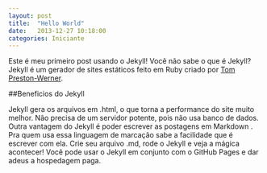 ```yaml
---
layout: post
title:  "Hello World"
date:   2013-12-27 10:18:00
categories: Iniciante
---
```


Este é meu primeiro post usando o Jekyll!
Você não sabe o que é Jekyll? 
Jekyll é um  gerador de sites estáticos feito em Ruby criado por 
<a href="http://tom.preston-werner.com">Tom Preston-Werner</a>.

##Beneficios do Jekyll

Jekyll  gera os arquivos em .html, o que torna a performance do site muito melhor. 
Não precisa de um servidor potente, pois não usa banco de dados.
Outra vantagem do Jekyll é poder escrever as postagens em Markdown . 
Pra quem usa essa linguagem de marcação sabe a facilidade que é escrever com ela.
Crie seu arquivo .md, rode o Jekyll e veja a mágica acontecer!
Você pode usar o Jekyll em conjunto com o GitHub Pages  e dar adeus a hospedagem paga.

